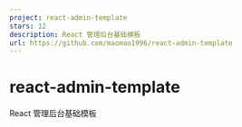 ```yaml
---
project: react-admin-template
stars: 12
description: React 管理后台基础模板
url: https://github.com/maomao1996/react-admin-template
---
```


react-admin-template
====================

React 管理后台基础模板

